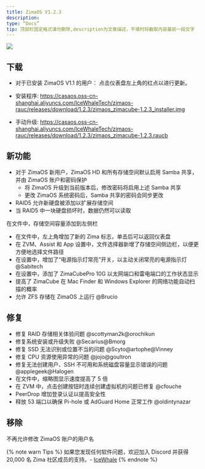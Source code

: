 ```yaml
---
title: ZimaOS V1.2.3
description:
type: “Docs”
tip: 顶部栏固定格式请勿删除,description为文章描述，不填时将截取内容最前一段文字
---
```

![](https://manage.icewhale.io/api/static/docs/1724749372699_image.png)
## 下载
- 对于已安装 ZimaOS V1.1 的用户： 
点击仪表盘左上角的红点以进行更新。

- 安装程序: https://casaos.oss-cn-shanghai.aliyuncs.com/IceWhaleTech/zimaos-rauc/releases/download/1.2.3/zimaos_zimacube-1.2.3_installer.img

- 手动升级: https://casaos.oss-cn-shanghai.aliyuncs.com/IceWhaleTech/zimaos-rauc/releases/download/1.2.3/zimaos_zimacube-1.2.3.raucb

## 新功能

* 对于 ZimaOS 新用户，ZimaOS HD 和所有存储空间默认启用 Samba 共享，并由 ZimaOS 账户和密码保护
    - 将 ZimaOS 升级到当前版本后，修改密码将启用上述 Samba 共享
    - 更改 ZimaOS 系统密码后，Samba 共享的密码会同步更改
* RAID5 允许新硬盘被添加以扩展存储空间
* 当 RAID5 中一块硬盘损坏时，数据仍然可以读取

在文件中，存储空间容量添加到左侧栏
* 在文件中，左上角增加了新的 Zima 标志，单击后可以返回仪表盘
* 在 ZVM、Assist 和 App 设置中，文件选择器新增了存储空间侧边栏，以便更方便地选择文件路径
* 在设置中，增加了“电源指示灯常亮”开关，以主动关闭常亮的电源指示灯 @Sabitech
* 在设置中，添加了 ZimaCubePro 10G 以太网端口和雷电端口的工作状态显示
* 提高了 ZimaCube 在 Mac Finder 和 Windows Explorer 的网络功能自动扫描的概率
* 允许 ZFS 存储在 ZimaOS 上运行 @Brucio

## 修复
* 修复 RAID 存储相关体验问题 @scottyman2k@orochikun
* 修复系统安装或升级失败 @Secarius@Bmorg
* 修复 SSD 无法识别或位置不当的问题 @Scyto@artophe@Vinney
* 修复 CPU 资源使用异常的问题 @jojo@goultron
* 修复无法创建用户、SSH 不可用和系统磁盘容量显示错误的问题 @applegeek@Halogen
* 在文件中，缩略图显示速度提高了 5 倍
* 在 ZVM 中，点击创建按钮时连续创建虚拟机的问题已修复 @cfouche
* PeerDrop 增加登录认证以提高安全性
* 释放 53 端口以确保 Pi-hole 或 AdGuard Home 正常工作 @oldintynazar

## 移除
不再允许修改 ZimaOS 账户的用户名

  
{% note warn Tips %}
如果您发现任何软件问题，欢迎加入 Discord 并获得 20,000 名 Zima 社区成员的支持。- [IceWhale](https://discord.com/invite/f9nzbmpMtU)
{% endnote %}